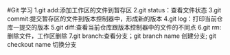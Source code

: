 #Git 学习
1.git add:添加工作区的文件到暂存区
2.git status：查看文件状态
3.git commit:提交暂存区的文件到版本控制器中，形成新的版本
4.git log：打印当前仓库一提交的版本
5.git diff:查看当前仓库跟版本控制器中的文件的不同点
6.git rm: 删除文件，工作区删除
7.git branch:查看分支；git branch name 创建分支; git checkout name 切换分支

